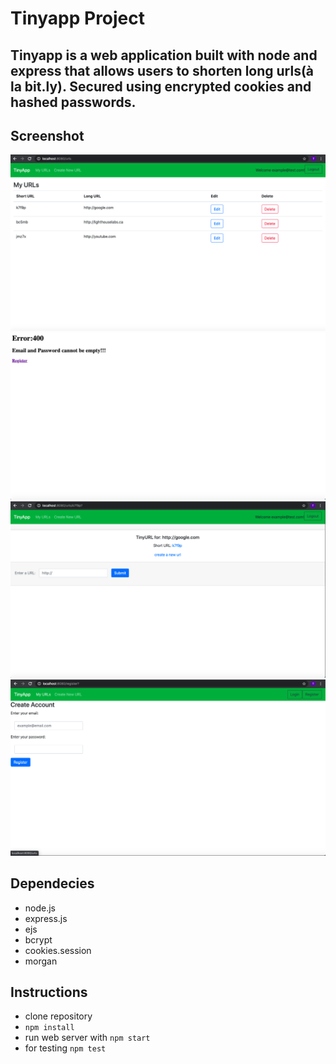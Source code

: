 # Tinyapp Project

## Tinyapp is a web application built with node and express that allows users to shorten long urls(à la bit.ly). Secured using encrypted cookies and hashed passwords.

## Screenshot

!["Screenshot of main URLs page"](https://github.com/CDNDragoon/tinyapp/blob/main/screenshots/main.png)
!["Screenshot of error URLs page"](https://github.com/CDNDragoon/tinyapp/blob/main/screenshots/error.png)
!["Screenshot of edit URLs page"](https://github.com/CDNDragoon/tinyapp/blob/main/screenshots/edit.png)
!["Screenshot of register URLs page"](https://github.com/CDNDragoon/tinyapp/blob/main/screenshots/register.png)

## Dependecies

- node.js
- express.js
- ejs
- bcrypt
- cookies.session
- morgan

## Instructions

- clone repository
- `npm install`
- run web server with `npm start`
- for testing `npm test`